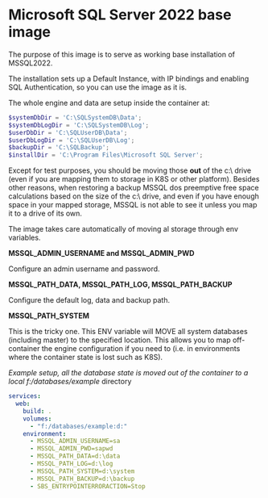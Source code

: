 # Microsoft SQL Server 2022 base image

The purpose of this image is to serve as working base installation of MSSQL2022.

The installation sets up a Default Instance, with IP bindings and enabling SQL Authentication, so you can use the image as it is.

The whole engine and data are setup inside the container at:

```powershell
$systemDbDir = 'C:\SQLSystemDB\Data';
$systemDbLogDir = 'C:\SQLSystemDB\Log';
$userDbDir = 'C:\SQLUserDB\Data';
$userDbLogDir = 'C:\SQLUserDB\Log';
$backupDir = 'C:\SQLBackup';
$installDir = 'C:\Program Files\Microsoft SQL Server';
```

Except for test purposes, you should be moving those **out** of the c:\ drive (even if you are mapping them to storage in K8S or other platform). Besides other reasons, when restoring a backup MSSQL dos preemptive free space calculations based on the size of the c:\ drive, and even if you have enough space in your mapped storage, MSSQL is not able to see it unless you map it to a drive of its own.

The image takes care automatically of moving al storage through env variables.

**MSSQL_ADMIN_USERNAME and MSSQL_ADMIN_PWD**

Configure an admin username and password.

**MSSQL_PATH_DATA, MSSQL_PATH_LOG, MSSQL_PATH_BACKUP**

Configure the default log, data and backup path.

**MSSQL_PATH_SYSTEM**

This is the tricky one. This ENV variable will MOVE all system databases (including master) to the specified location. This allows you to map off-container the engine configuration if you need to (i.e. in environments where the container state is lost such as K8S).

*Example setup, all the database state is moved out of the container to a local f:/databases/example* directory

```yaml
services:
  web:
    build: .
    volumes:
      - "f:/databases/example:d:"
    environment:
      - MSSQL_ADMIN_USERNAME=sa
      - MSSQL_ADMIN_PWD=sapwd
      - MSSQL_PATH_DATA=d:\data
      - MSSQL_PATH_LOG=d:\log
      - MSSQL_PATH_SYSTEM=d:\system
      - MSSQL_PATH_BACKUP=d:\backup
      - SBS_ENTRYPOINTERRORACTION=Stop
```

